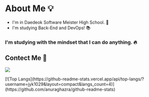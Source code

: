 # About Me 💡
- I'm in Daedeok Software Meister High School. 🏫
- I'm studying Back-End and DevOps! 📚

### I'm studying with the mindset that I can do anything. 🔥

## Contect Me 💬
<p>
    <a href="jyk102999@gmail.com" target="_blank">
        <img src="https://img.shields.io/badge/Gmail-EA4335?style=flat-square&logo=Gmail&logoColor=white"/>
    </a>
 </p>
[![Top Langs](https://github-readme-stats.vercel.app/api/top-langs/?username=jyk1029&layout=compact&langs_count=4)](https://github.com/anuraghazra/github-readme-stats)
